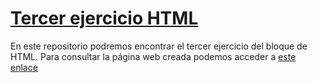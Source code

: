 # [Tercer ejercicio HTML](https://melaubets.github.io/ThirdExerciseHTML/)

En este repositorio podremos encontrar el tercer ejercicio del bloque de HTML.
Para consultar la página web creada podemos acceder a [este enlace](https://melaubets.github.io/ThirdExerciseHTML/)